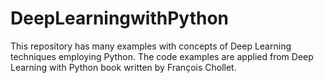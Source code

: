 # DeepLearningwithPython
This repository has many examples with concepts of Deep Learning techniques employing Python. The code examples are applied from Deep Learning with Python book written by François Chollet.
